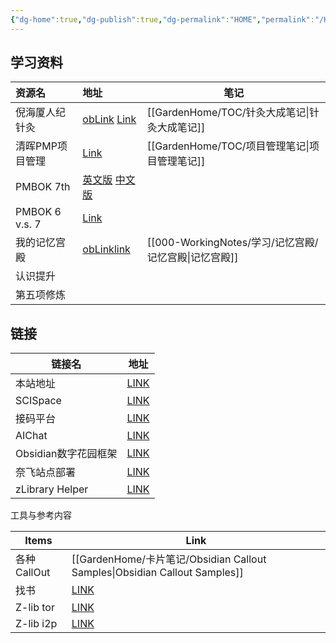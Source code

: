 ```yaml
---
{"dg-home":true,"dg-publish":true,"dg-permalink":"HOME","permalink":"/HOME/","tags":"gardenEntry","dgPassFrontmatter":true}
---
```



## 学习资料

| 资源名          | 地址                                                                                                                                                                                                                              | 笔记             |
|:--------------- |:--------------------------------------------------------------------------------------------------------------------------------------------------------------------------------------------------------------------------------- | ---------------- |
| 倪海厦人纪针灸  | [obLink](obsidian://web-open?url=https://www.bilibili.com/video/BV1mD4y1r7Df/) [Link](https://www.bilibili.com/video/BV1mD4y1r7Df/)                                                                                               | [[GardenHome/TOC/针灸大成笔记\|针灸大成笔记]] |
| 清晖PMP项目管理 | [Link](https://app5dvjrqzs8379.h5.xiaoeknow.com/homepage/10)                                                                                                                                                                      | [[GardenHome/TOC/项目管理笔记\|项目管理笔记]] |
| PMBOK 7th       | [英文版](https://picbed-1253586264.cos.ap-guangzhou.myqcloud.com/notes/PMI：PMBOK第七版英文版（无水印密码）.pdf) [中文版](https://picbed-1253586264.cos.ap-guangzhou.myqcloud.com/notes/PMI：PMBOK第七版中文版（无水印密码）.pdf) |                  |
| PMBOK 6 v.s. 7  | [Link](https://www.bilibili.com/read/cv19009868)                                                                                                                                                                                  |                  |
| 我的记忆宫殿    | [obLink](obsidian://web-open?url=https://www.bilibili.com/video/BV1SB4y1y75P/)[link](https://www.bilibili.com/video/BV1SB4y1y75P/)                                                                                                | [[000-WorkingNotes/学习/记忆宫殿/记忆宫殿\|记忆宫殿]]     |
| 认识提升        |                                                                                                                                                                                                                                   |                  |
| 第五项修炼      |                                                                                                                                                                                                                                   |                  |


## 链接

| 链接名               | 地址                                 |
| -------------------- | ------------------------------------ |
| 本站地址             | [LINK](https://garden.taotechip.com) |
| SCISpace             | [LINK](https://typeset.io/)          |
| 接码平台             | [LINK](https://sms-activate.org/cn)  |
| AIChat               | [LINK](https://chat.openai.com/chat) |
| Obsidian数字花园框架 | [LINK](https://dg-docs.ole.dev/)     |
| 奈飞站点部署         | [LINK](https://app.netlify.com)      |
| zLibrary Helper      | [LINK](https://nav.yibook.org/)      |

工具与参考内容

| Items       | Link                                                                           |
| ----------- | ------------------------------------------------------------------------------ |
| 各种CallOut | [[GardenHome/卡片笔记/Obsidian Callout Samples\|Obsidian Callout Samples]]                                                   |
| 找书        | [LINK](https://zlib.zu1k.com/)                                                 |
| Z-lib tor   | [LINK](http://bookszlibb74ugqojhzhg2a63w5i2atv5bqarulgczawnbmsb6s6qead.onion/) |
| Z-lib i2p   | [LINK](http://kkd7tiqf5lv3olqfdnkw4znmmmmnjo2xqlxrp5ntthp6juowaiha.b32.i2p/)                                                                               |
